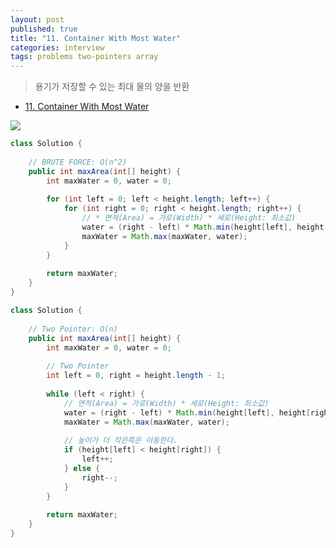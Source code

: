 ```yaml
---
layout: post
published: true
title: "11. Container With Most Water"
categories: interview
tags: problems two-pointers array
---
```


> 용기가 저장할 수 있는 최대 물의 양을 반환

- [11. Container With Most Water](https://leetcode.com/problems/container-with-most-water/)

![](https://s3-lc-upload.s3.amazonaws.com/uploads/2018/07/17/question_11.jpg)

```java
class Solution {
    
    // BRUTE FORCE: O(n^2)
    public int maxArea(int[] height) {
        int maxWater = 0, water = 0;
        
        for (int left = 0; left < height.length; left++) {
            for (int right = 0; right < height.length; right++) {
                // * 면적(Area) = 가로(Width) * 세로(Height: 최소값)
                water = (right - left) * Math.min(height[left], height[right]);
                maxWater = Math.max(maxWater, water);
            }
        }
                    
        return maxWater;
    }
}
```

```java
class Solution {
    
    // Two Pointer: O(n)
    public int maxArea(int[] height) {
        int maxWater = 0, water = 0;
        
        // Two Pointer
        int left = 0, right = height.length - 1;
        
        while (left < right) {
            // 면적(Area) = 가로(Width) * 세로(Height: 최소값)
            water = (right - left) * Math.min(height[left], height[right]);
            maxWater = Math.max(maxWater, water);
            
            // 높이가 더 작은쪽은 이동한다.
            if (height[left] < height[right]) {
                left++;
            } else {
                right--;
            }
        }
                    
        return maxWater;
    }
}
```